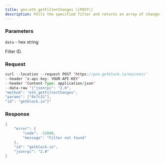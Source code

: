```yaml
---
title: gno:eth_getFilterChanges \[POST\]
description: Polls the specified filter and returns an array of changes that haveoccurred since the last poll.
---
```


### Parameters


`data` - hex string

Filter ID.

### Request

``` java
curl --location --request POST 'https://gno.getblock.io/mainnet/' 
--header 'x-api-key: YOUR-API-KEY' 
--header 'Content-Type: application/json' 
--data-raw '{"jsonrpc": "2.0",
"method": "eth_getFilterChanges",
"params": ["0x7c31"],
"id": "getblock.io"}'
```

###  Response

``` java
{
    "error": {
        "code": -32000,
        "message": "Filter not found"
    },
    "id": "getblock.io",
    "jsonrpc": "2.0"
}
```

